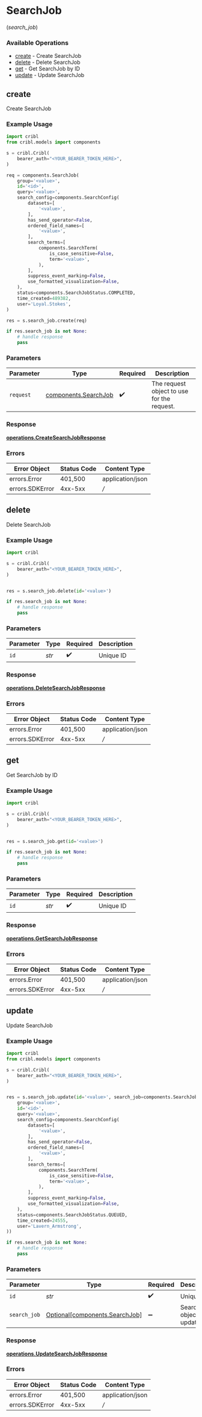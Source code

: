 # SearchJob
(*search_job*)

### Available Operations

* [create](#create) - Create SearchJob
* [delete](#delete) - Delete SearchJob
* [get](#get) - Get SearchJob by ID
* [update](#update) - Update SearchJob

## create

Create SearchJob

### Example Usage

```python
import cribl
from cribl.models import components

s = cribl.Cribl(
    bearer_auth="<YOUR_BEARER_TOKEN_HERE>",
)

req = components.SearchJob(
    group='<value>',
    id='<id>',
    query='<value>',
    search_config=components.SearchConfig(
        datasets=[
            '<value>',
        ],
        has_send_operator=False,
        ordered_field_names=[
            '<value>',
        ],
        search_terms=[
            components.SearchTerm(
                is_case_sensitive=False,
                term='<value>',
            ),
        ],
        suppress_event_marking=False,
        use_formatted_visualization=False,
    ),
    status=components.SearchJobStatus.COMPLETED,
    time_created=489382,
    user='Loyal.Stokes',
)

res = s.search_job.create(req)

if res.search_job is not None:
    # handle response
    pass

```

### Parameters

| Parameter                                                    | Type                                                         | Required                                                     | Description                                                  |
| ------------------------------------------------------------ | ------------------------------------------------------------ | ------------------------------------------------------------ | ------------------------------------------------------------ |
| `request`                                                    | [components.SearchJob](../../models/components/searchjob.md) | :heavy_check_mark:                                           | The request object to use for the request.                   |


### Response

**[operations.CreateSearchJobResponse](../../models/operations/createsearchjobresponse.md)**
### Errors

| Error Object     | Status Code      | Content Type     |
| ---------------- | ---------------- | ---------------- |
| errors.Error     | 401,500          | application/json |
| errors.SDKError  | 4xx-5xx          | */*              |

## delete

Delete SearchJob

### Example Usage

```python
import cribl

s = cribl.Cribl(
    bearer_auth="<YOUR_BEARER_TOKEN_HERE>",
)


res = s.search_job.delete(id='<value>')

if res.search_job is not None:
    # handle response
    pass

```

### Parameters

| Parameter          | Type               | Required           | Description        |
| ------------------ | ------------------ | ------------------ | ------------------ |
| `id`               | *str*              | :heavy_check_mark: | Unique ID          |


### Response

**[operations.DeleteSearchJobResponse](../../models/operations/deletesearchjobresponse.md)**
### Errors

| Error Object     | Status Code      | Content Type     |
| ---------------- | ---------------- | ---------------- |
| errors.Error     | 401,500          | application/json |
| errors.SDKError  | 4xx-5xx          | */*              |

## get

Get SearchJob by ID

### Example Usage

```python
import cribl

s = cribl.Cribl(
    bearer_auth="<YOUR_BEARER_TOKEN_HERE>",
)


res = s.search_job.get(id='<value>')

if res.search_job is not None:
    # handle response
    pass

```

### Parameters

| Parameter          | Type               | Required           | Description        |
| ------------------ | ------------------ | ------------------ | ------------------ |
| `id`               | *str*              | :heavy_check_mark: | Unique ID          |


### Response

**[operations.GetSearchJobResponse](../../models/operations/getsearchjobresponse.md)**
### Errors

| Error Object     | Status Code      | Content Type     |
| ---------------- | ---------------- | ---------------- |
| errors.Error     | 401,500          | application/json |
| errors.SDKError  | 4xx-5xx          | */*              |

## update

Update SearchJob

### Example Usage

```python
import cribl
from cribl.models import components

s = cribl.Cribl(
    bearer_auth="<YOUR_BEARER_TOKEN_HERE>",
)


res = s.search_job.update(id='<value>', search_job=components.SearchJob(
    group='<value>',
    id='<id>',
    query='<value>',
    search_config=components.SearchConfig(
        datasets=[
            '<value>',
        ],
        has_send_operator=False,
        ordered_field_names=[
            '<value>',
        ],
        search_terms=[
            components.SearchTerm(
                is_case_sensitive=False,
                term='<value>',
            ),
        ],
        suppress_event_marking=False,
        use_formatted_visualization=False,
    ),
    status=components.SearchJobStatus.QUEUED,
    time_created=24555,
    user='Lavern_Armstrong',
))

if res.search_job is not None:
    # handle response
    pass

```

### Parameters

| Parameter                                                              | Type                                                                   | Required                                                               | Description                                                            |
| ---------------------------------------------------------------------- | ---------------------------------------------------------------------- | ---------------------------------------------------------------------- | ---------------------------------------------------------------------- |
| `id`                                                                   | *str*                                                                  | :heavy_check_mark:                                                     | Unique ID                                                              |
| `search_job`                                                           | [Optional[components.SearchJob]](../../models/components/searchjob.md) | :heavy_minus_sign:                                                     | SearchJob object to be updated                                         |


### Response

**[operations.UpdateSearchJobResponse](../../models/operations/updatesearchjobresponse.md)**
### Errors

| Error Object     | Status Code      | Content Type     |
| ---------------- | ---------------- | ---------------- |
| errors.Error     | 401,500          | application/json |
| errors.SDKError  | 4xx-5xx          | */*              |
